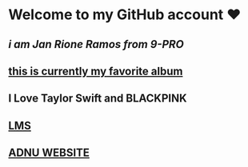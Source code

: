 # Welcome to **my GitHub account** :heart:
## *i am Jan Rione Ramos from 9-PRO*
## [this is currently my favorite album](https://open.spotify.com/album/151w1FgRZfnKZA9FEcg9Z3)
## I Love Taylor Swift and BLACKPINK
## [LMS](https://jhsportal.adnu.edu.ph/)
## [ADNU WEBSITE](https://jhsos.adnu.edu.ph/)
